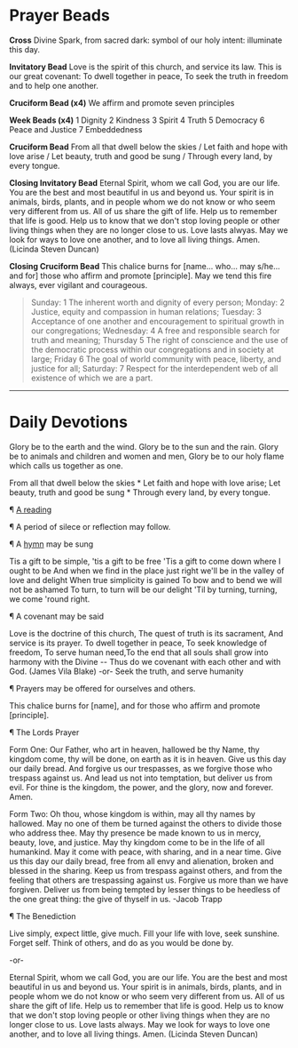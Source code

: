 # Prayer Beads
**Cross** 
Divine Spark, from sacred dark: symbol of our holy intent: illuminate this day.

**Invitatory Bead**
Love is the spirit of this church, and service its law. This is our great covenant: To dwell together in peace, To seek the truth in freedom and to help one another.

**Cruciform Bead (x4)**
We affirm and promote seven principles

**Week Beads (x4)**
1 Dignity 2 Kindness 3 Spirit 4 Truth 5 Democracy 6 Peace and Justice 7 Embeddedness

**Cruciform Bead**
From all that dwell below the skies / Let faith and hope with love arise / Let beauty, truth and good be sung / Through every land, by every tongue.

**Closing Invitatory Bead**
Eternal Spirit, whom we call God, you are our life.
You are the best and most beautiful in us and beyond us.
Your spirit is in animals, birds, plants, and in people whom
we do not know or who seem very different from us.
All of us share the gift of life.
Help us to remember that life is good.
Help us to know that we don't stop loving people or other living
things when they are no longer close to us.
Love lasts alwyas.
May we look for ways to love one another, and to love all living things.
Amen.
(Licinda Steven Duncan)

**Closing Cruciform Bead**
This chalice burns for [name... who... may s/he... and for] those who affirm and promote [principle]. May we tend this fire always, ever vigilant and courageous.
>Sunday: 1 The inherent worth and dignity of every person; Monday: 2 Justice, equity and compassion in human relations; Tuesday: 3 Acceptance of one another and encouragement to spiritual growth in our congregations; Wednesday: 4 A free and responsible search for truth and meaning; Thursday 5 The right of conscience and the use of the democratic process within our congregations and in society at large; Friday 6 The goal of world community with peace, liberty, and justice for all; Saturday: 7 Respect for the interdependent web of all existence of which we are a part.
---

# Daily Devotions

Glory be to the earth and the wind.
Glory be to the sun and the rain.
Glory be to animals and children and women and men,
Glory be to our holy flame which calls us together as one.

From all that dwell below the skies *
    Let faith and hope with love arise;
Let beauty, truth and good be sung *
   Through every land, by every tongue.
   
¶ [A reading](http://community.fortunecity.ws/roswell/vortex/401/library/365/365date.htm)

¶ A period of silece or reflection may follow.

¶ A [hymn](https://www.youtube.com/watch?v=kjFjxRdzuJc) may be sung

Tis a gift to be simple, 'tis a gift to be free
'Tis a gift to come down where I ought to be
And when we find in the place just right
we'll be in the valley of love and delight
When true simplicity is gained
To bow and to bend we will not be ashamed
To turn, to turn will be our delight
'Til by turning, turning, we come 'round right.

¶ A covenant may be said

Love is the doctrine of this church,
The quest of truth is its sacrament,
And service is its prayer.
To dwell together in peace,
To seek knowledge of freedom,
To serve human need,To the end that all souls shall grow into harmony with the Divine --
Thus do we covenant with each other and with God.
(James Vila Blake)
  -or-
Seek the truth, and serve humanity

¶ Prayers may be offered for ourselves and others.

This chalice burns for [name], and for those who affirm and promote [principle].

¶ The Lords Prayer

Form One: Our Father, who art in heaven, hallowed be thy Name, thy kingdom come, thy will be done, on earth as it is in heaven. Give us this day our daily bread. And forgive us our trespasses, as we forgive those who trespass against us. And lead us not into temptation, but deliver us from evil. For thine is the kingdom, the power, and the glory, now and forever. Amen.

Form Two: Oh thou, whose kingdom is within, may all thy names by hallowed. May no one of them be turned against the others to divide those who address thee. May thy presence be made known to us in mercy, beauty, love, and justice. May thy kingdom come to be in the life of all humankind. May it come with peace, with sharing, and in a near time. Give us this day our daily bread, free from all envy and alienation, broken and blessed in the sharing. Keep us from trespass against others, and from the feeling that others are trespassing against us. Forgive us more than we have forgiven. Deliver us from being tempted by lesser things to be heedless of the one great thing: the give of thyself in us. -Jacob Trapp

¶ The Benediction

Live simply, expect little, give much. Fill your life with love, seek sunshine. Forget self. Think of others, and do as you would be done by. 
   
   -or-

Eternal Spirit, whom we call God, you are our life. You are the best and most beautiful in us and beyond us. Your spirit is in animals, birds, plants, and in people whom we do not know or who seem very different from us. All of us share the gift of life. Help us to remember that life is good. Help us to know that we don't stop loving people or other living things when they are no longer close to us. Love lasts always. May we look for ways to love one another, and to love all living things. Amen. (Licinda Steven Duncan) 
